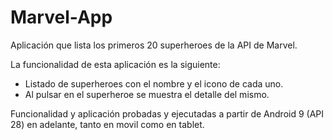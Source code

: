 # Marvel-App

Aplicación que lista los primeros 20 superheroes de la API de Marvel.

La funcionalidad de esta aplicación es la siguiente:

- Listado de superheroes con el nombre y el icono de cada uno.
- Al pulsar en el superheroe se muestra el detalle del mismo.


Funcionalidad y aplicación probadas y ejecutadas a partir de Android 9 (API 28) en adelante, tanto en movil como en tablet.
